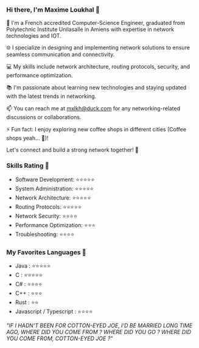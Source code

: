 ### Hi there, I'm Maxime Loukhal 👋

🔭 I'm a French accredited Computer-Science Engineer, graduated from Polytechnic Institute Unilasalle in Amiens with expertise in network technologies and IOT.

🌐 I specialize in designing and implementing network solutions to ensure seamless communication and connectivity.

💻 My skills include network architecture, routing protocols, security, and performance optimization.

📚 I'm passionate about learning new technologies and staying updated with the latest trends in networking.

📫 You can reach me at mxlkh@duck.com for any networking-related discussions or collaborations.

⚡ Fun fact: I enjoy exploring new coffee shops in different cities (Coffee shops yeah... 👀)!

Let's connect and build a strong network together! 🚀

### Skills Rating 🌟

- Software Development: ⭐️⭐️⭐️⭐️⭐️
- System Administration: ⭐️⭐️⭐️⭐️⭐️
- Network Architecture: ⭐️⭐️⭐️⭐️⭐️
- Routing Protocols: ⭐️⭐️⭐️⭐️⭐️
- Network Security: ⭐️⭐️⭐️⭐️
- Performance Optimization: ⭐️⭐️⭐️
- Troubleshooting: ⭐️⭐️⭐️⭐️

### My Favorites Languages 🐞

- Java : ⭐️⭐️⭐️⭐️⭐️
- C : ⭐️⭐️⭐️⭐️⭐️
- C# : ⭐️⭐️⭐️⭐️
- C++ : ⭐️⭐️⭐️
- Rust : ⭐️⭐️
- Javascript / Typescript : ⭐️⭐️⭐️⭐️


*"IF I HADN'T BEEN FOR COTTON-EYED JOE, I'D BE MARRIED LONG TIME AGO, WHERE DID YOU COME FROM ? WHERE DID YOU GO ? WHERE DID YOU COME FROM, COTTON-EYED JOE ?"*
<!--
**nakira974/nakira974** is a ✨ _special_ ✨ repository because its `README.md` (this file) appears on your GitHub profile.

Here are some ideas to get you started:

- 🔭 I’m currently working on ...
- 🌱 I’m currently learning ...
- 👯 I’m looking to collaborate on ...
- 🤔 I’m looking for help with ...
- 💬 Ask me about ...
- 📫 How to reach me: ...
- 😄 Pronouns: ...
- ⚡ Fun fact: ...
-->
